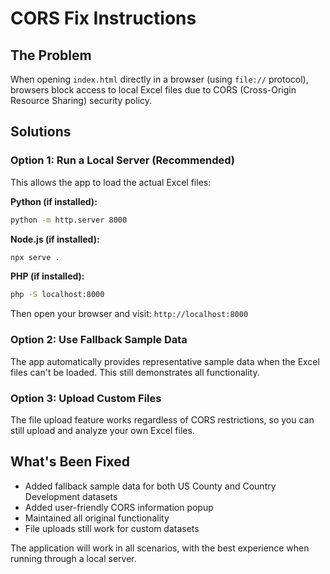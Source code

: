 # CORS Fix Instructions

## The Problem
When opening `index.html` directly in a browser (using `file://` protocol), browsers block access to local Excel files due to CORS (Cross-Origin Resource Sharing) security policy.

## Solutions

### Option 1: Run a Local Server (Recommended)
This allows the app to load the actual Excel files:

**Python (if installed):**
```bash
python -m http.server 8000
```

**Node.js (if installed):**
```bash
npx serve .
```

**PHP (if installed):**
```bash
php -S localhost:8000
```

Then open your browser and visit: `http://localhost:8000`

### Option 2: Use Fallback Sample Data
The app automatically provides representative sample data when the Excel files can't be loaded. This still demonstrates all functionality.

### Option 3: Upload Custom Files
The file upload feature works regardless of CORS restrictions, so you can still upload and analyze your own Excel files.

## What's Been Fixed
- Added fallback sample data for both US County and Country Development datasets
- Added user-friendly CORS information popup
- Maintained all original functionality
- File uploads still work for custom datasets

The application will work in all scenarios, with the best experience when running through a local server.
